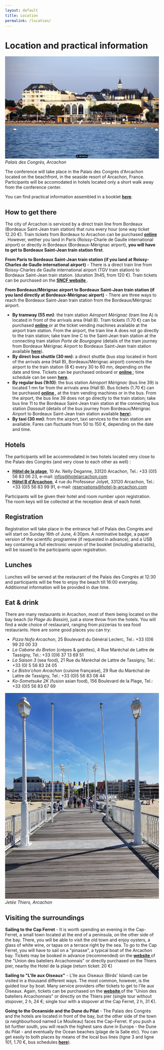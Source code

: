 ```yaml
---
layout: default
title: Location
permalink: /location/
---
```


# Location and practical information
![Arcachon](/assets/img/Palais_des_Congres.jpg)
*Palais des Congrès, Arcachon*

The conference will take place in the Palais des Congrès d'Arcachon located on
the beachfront, in the seaside resort of Arcachon, France. Participants will be accomodated in hotels located only a short walk away from the conference center.

You can find practical information assembled in a booklet **<a href="/assets/pdf/booklet_FE24_short_version.pdf" download>here</a>**.

## How to get there
The city of Arcachon is serviced by a direct train line from Bordeaux (Bordeaux Saint-Jean train station)
that runs every hour (one way ticket 12.20 €). Train tickets from Bordeaux to Arcachon can be purchased **<a href="https://www.ter.sncf.com/nouvelle-aquitaine/trajet-bordeaux-arcachon" target="_blank"> online </a>**.
However, wether you land in Paris (Roissy-Charle de Gaulle international airport) or directly in Bordeaux (Bordeaux-Mérignac airport), **you will have to get to Bordeaux Saint-Jean train station first**.  

**From Paris to Bordeaux Saint-Jean train station (if you land at Roissy-Charles de Gaulle international airport)** - There is a direct train line 
from Roissy-Charles de Gaulle international airport (TGV train station) to Bordeaux Saint-Jean train station.
(duration 3h45, from 120 €). Train tickets can be purchased 
on the **<a href="https://www.sncf-connect.com/app/home/search" target="_blank"> SNCF website </a>**. 

**From Bordeaux/Mérignac airport to Bordeaux Saint-Jean train station (if you land directly at Bordeaux-Mérignac airport)** - 
There are three ways to reach the Bordeaux Saint-Jean train station from the Bordeaux/Mérignac airport.
- **By tramway (55 mn)**: the tram station *Aéroport Mérignac* (tram line A) is located in front of the arrivals area (Hall B). Tram tickets (1.70 €) can be purchased **<a href="https://boutique.infotbm.com/products/1" target="_blank"> online </a>** or at the ticket vending machines available at the airport tram station. From the airport, the tram line A does not go directly to the train station; take tram line C to the Saint-Jean train station at the connecting tram station *Porte de Bourgogne* (details of the tram journey from Bordeaux Mérignac Airport to Bordeaux Saint-Jean train station available **<a href="https://www.infotbm.com" target="_blank"> here</a>**).
- **By direct bus shuttle (30 mn)**: a direct shuttle (bus stop located in front of the arrivals area (Hall B), Bordeaux/Mérignac airport) connects the airport to the train station (8 €) every 30 to 60 mn, depending on the date and time. Tickets can be purchased onboard or **<a href="https://www.bordeaux.aeroport.fr/acces-transports/navette-directe-aeroport-gare" target="_blank"> online </a>**; time schedule can be seen **<a href="https://30direct.com/horaires/" target="_blank"> here</a>**.
- **By regular bus (1h10)**: the bus station *Aéroport Mérignac* (bus line 39) is located 1 mn far from the arrivals area (Hall B). Bus tickets (1.70 €) can be purchased **<a href="https://boutique.infotbm.com/products/1" target="_blank"> online </a>**, at the tram vending machines or in the bus.  From the airport, the bus line 39 does not go directly to the train station; take bus line 11 to the Bordeaux Saint-Jean train station at the connecting bus station *Dassault* (details of the bus journey from Bordeaux/Mérignac Airport to Bordeaux Saint-Jean train station available
**<a href="https://www.infotbm.com" target="_blank"> here</a>**).
- **By taxi (30 mn)**: from the airport, taxi services to the train station are available. Fares can fluctuate from 50 to 150 €, depending on the date and time.

## Hotels 
The participants will be accommodated in two hotels located very close to the Palais des Congrès (and very close to each other as well) :
- **<a href="https://www.hotelarcachon.com" target="_blank">Hôtel de la plage</a>**, 10 Av. Nelly Deganne, 33120 Arcachon, Tel.: +33 (0)5 56 83 06 23, e-mail: infos@hotelarcachon.com
- **<a href="https://www.hotel-b-arcachon.com" target="_blank">Hôtel B d'Arcachon</a>**, 4 rue du Professeur Jolyet, 33120 Arcachon, Tel.: +33 (0)5 56 83 99 91, e-mail: reservations@hotel-b-arcachon.com
  
Participants will be given their hotel and room number upon registration. The room keys will be collected at the reception desk of each hotel.

## Registration
Registration will take place in the entrance hall of Palais des Congrès and will start
on Sunday 16th of June, 4:30pm. A nominative badge, a paper version of the scientific programme (if requested in advance),
and a USB key containing a full electronic version of the booklet (including abstracts), will be issued to the participants upon registration.

## Lunches
Lunches will be served at the restaurant of the Palais des Congrès at 12:30 and participants
will be free to enjoy the beach till 16:00 everyday. Additionnal information will be provided in due time.

## Eat & drink
There are many restaurants in Arcachon, most of them being located on the bay beach (*la Plage du Bassin*), just a stone throw from the hotels.
You will find a wide choice of restaurant, ranging from pizzerias to sea food restaurants. Here are some good places you can try:
- *Pizza Nofa Arcachon*, 25 Boulevard du Général Leclerc, Tel.: +33 (0)6 99 20 00 33
- *La Cabane du Breton* (crèpes & galettes), 4 Rue Maréchal de Lattre de Tassigny, Tel.: +33 (0)6 37 13 69 51
- *La Saison 3* (sea food), 21 Rue du Maréchal de Lattre de Tassigny, Tel.: +33 (0) 5 56 83 24 05
- *Le Bistro'chon Arcachon* (cuisine française), 29 Rue du Maréchal de Lattre de Tassigny, Tel.: +33 (0)5 56 83 08 44
- *Ko-Sometsuke 2K* (fusion asian food), 156 Boulevard de la Plage, Tel.: +33 (0)5 56 83 67 69
  
![Arcachon](/assets/img/jetee_Thiers.jpg)
*Jetée Thiers, Arcachon*

## Visiting the surroundings
**Sailing to the Cap Ferret** - It is worth spending an evening in the Cap-Ferret, a small town located at the end of a peninsula, on the other side of the bay.
There, you will be able to visit the old town and enjoy oysters, a glass of white wine, or tapas on a terrace right by the sea.
To go to the Cap Ferret, you will have to sail on a "pinasse", a typical boat of the Arcachon bay. Tickets may be booked in advance (recommended) on the **<a href="https://bateliers-arcachon.com/" target="_blank"> website  </a>** 
of the "Union des bateliers Arcachonnais" or directly purchased on the Thiers pier, nearby the Hotel de la plage (return ticket: 20 €)

**Sailing to "L'Ile aux Oiseaux"** - L'Ile aux Oiseaux (Birds' Island) can be visited in a thousand different ways. The most common, however, is the guided tour by boat.
Many service providers offer tickets to get to l'Ile aux Oiseaux. Again, tickets can be purchased on the **<a href="https://bateliers-arcachon.com/" target="_blank"> website  </a>** 
of the "Union des bateliers Arcachonnais" or directly on the Thiers pier (single tour without stopover, 2 h, 24 €; single tour with a stopover
at the Cap Ferret, 2 h, 31 €). 

**Going to the Oceanside and the Dune du Pilat** - The Palais des Congrès and the hotels are located in front of the bay, but the other side of the town (a neighbourhood named Le Moulleau)
faces the Cap-Ferret. If you push a bit further south, you will reach the highest sans dune in Europe - the Dune du Pilat - and eventually the Ocean beaches (plage de la Salie etc). You can get easily to both places
by means of the local bus lines (ligne 3 and ligne 101, 1.70 €, bus schedules **<a href="https://www.bassin-arcachon-info.com/dune-du-pilat-arcachon-baia1/" target="_blank"> here</a>**).



